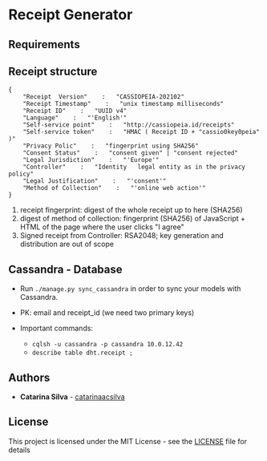 # Receipt Generator



## Requirements


## Receipt structure

```
{
    "Receipt  Version"    :   "CASSIOPEIA-202102"
    "Receipt Timestamp"    :   "unix timestamp milliseconds"
    "Receipt ID"    :   "UUID v4"
    "Language"    :   "'English'"
    "Self-service point"    :   "http://cassiopeia.id/receipts"
    "Self-service token"    :   "HMAC ( Receipt ID + "cassio0key0peia" )"
    "Privacy Polic"    :   "fingerprint	using SHA256"
    "Consent Status"    :   "consent given" | "consent rejected"
    "Legal Jurisdiction"    :   "'Europe'"
    "Controller"    :   "Identity	legal entity as in the privacy policy"
    "Legal Justification"    :   "'consent'"
    "Method of Collection"    :   "'online web action'"
}
```

1. receipt fingerprint:	digest of the whole receipt up to here (SHA256)
2. digest of method of collection: fingerprint (SHA256) of JavaScript + HTML of the page where the user clicks "I agree"
3. Signed receipt from Controller: RSA2048; key generation and distribution are out of scope


## Cassandra - Database

- Run `./manage.py sync_cassandra` in order to sync your models with Cassandra.
- PK: email and receipt_id (we need two primary keys)
- Important commands:

    - `cqlsh -u cassandra -p cassandra 10.0.12.42`
    - `describe table dht.receipt ;`

## Authors

* **Catarina Silva** - [catarinaacsilva](https://github.com/catarinaacsilva)

## License

This project is licensed under the MIT License - see the [LICENSE](LICENSE) file for details